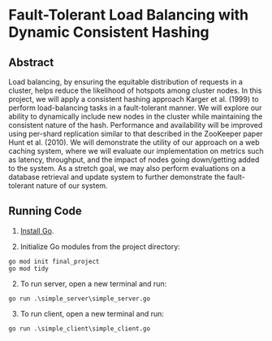 # Fault-Tolerant Load Balancing with Dynamic Consistent Hashing
## Abstract

Load balancing, by ensuring the equitable distribution of requests in a cluster, helps
reduce the likelihood of hotspots among cluster nodes. In this project, we will
apply a consistent hashing approach Karger et al. (1999) to perform load-balancing
tasks in a fault-tolerant manner. We will explore our ability to dynamically include
new nodes in the cluster while maintaining the consistent nature of the hash.
Performance and availability will be improved using per-shard replication similar
to that described in the ZooKeeper paper Hunt et al. (2010). We will demonstrate
the utility of our approach on a web caching system, where we will evaluate our
implementation on metrics such as latency, throughput, and the impact of nodes
going down/getting added to the system. As a stretch goal, we may also perform
evaluations on a database retrieval and update system to further demonstrate the
fault-tolerant nature of our system.


## Running Code
1. [Install Go](https://go.dev/doc/install).

1. Initialize Go modules from the project directory:
```
go mod init final_project
go mod tidy
```

2. To run server, open a new terminal and run:
```
go run .\simple_server\simple_server.go
```
3. To run client, open a new terminal and run:
```
go run .\simple_client\simple_client.go
```